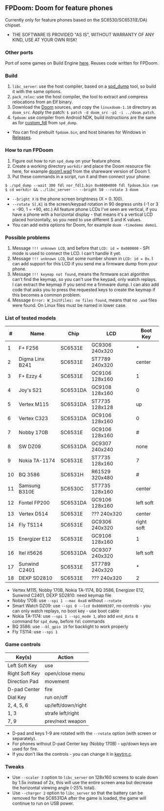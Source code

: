 ## FPDoom: Doom for feature phones

Currently only for feature phones based on the SC6530/SC6531(E/DA) chipset.

* THE SOFTWARE IS PROVIDED "AS IS", WITHOUT WARRANTY OF ANY KIND, USE AT YOUR OWN RISK!

### Other ports

Port of some games on Build Engine [here](fpbuild). Reuses code written for FPDoom.

### Build

1. `libc_server`: use the host compiler, based on a [spd_dump](https://github.com/ilyakurdyukov/spreadtrum_flash) tool, so build it with the same options.
2. `pack_reloc`: use the host compiler, the tool to extract and compress relocations from an Elf binary.
3. Download the [Doom](https://github.com/id-Software/DOOM) sources, and copy the `linuxdoom-1.10` directory as `doom_src`.
Apply the patch: `$ patch -d doom_src -p1 -i ../doom.patch`.
4. `fpdoom`: use compiler from Android NDK, build instructions are the same as for [custom_fdl](https://github.com/ilyakurdyukov/spreadtrum_flash/custom_fdl) from `spd_dump`.

* You can find prebuilt `fpdoom.bin`, and host binaries for Windows in [Releases](https://github.com/ilyakurdyukov/fpdoom/releases).

### How to run FPDoom

1. Figure out how to run `spd_dump` on your feature phone.
2. Create a working directory `workdir` and place the Doom resource file here, for example [doom1.wad](http://distro.ibiblio.org/pub/linux/distributions/slitaz/sources/packages/d/doom1.wad) from the shareware version of Doom 1.
3. Put these commands in a script, run it and then connect your phone:
```
$ ./spd_dump --wait 300 fdl nor_fdl1.bin 0x40004000 fdl fpdoom.bin ram
$ cd workdir && ../libc_server -- --bright 50 --rotate 3 doom
```

* `--bright X` is the phone screen brightness (X = 0..100).
* `--rotate S[,K]` is the screen/keypad rotation in 90 degress units (-1 or 3 = -90, 1 = +90, etc.)
All feature phone LCDs I've seen are vertical, if you have a phone with a horizontal display - that means it's a vertical LCD placed horizontally, so you need to use different S and K values.
* You can add extra options for Doom, for example `doom -timedemo demo1`.

### Possible problems

1. Message `!!! unknown LCD`, and before that `LCD: id = 0x000000` - SPI mode is used to connect the LCD. I can't handle it yet.
2. Message `!!! unknown LCD`, but some number shown in `LCD: id = 0x`. I can add support for this LCD if you send me a firmware dump from your phone.
3. Message `!!! keymap not found`, means the firmware scan algorithm can't find the keymap, so you can't use the keypad, only watch replays. I can extract the keymap if you send me a firmware dump. I can also add code that asks you to press the requested keys to create the keymap if this becomes a common problem.
4. Message `Error: W_InitFiles: no files found`, means that no `.wad` files were found. On Linux files must be named in lower case.

### List of tested models

|  # | Name              |   Chip   |      LCD       | Boot Key   |
|----|-------------------|----------|----------------|------------|
|  1 | F+ F256           | SC6531E  | GC9306 240x320 | *          |
|  2 | Digma Linx B241   | SC6531E  | ST7789 240x320 | center     |
|  3 | F+ Ezzy 4         | SC6531E  | GC9106 128x160 | 1          |
|  4 | Joy's S21         | SC6531DA | GC9108 128x160 | 0          |
|  5 | Vertex M115       | SC6531DA | ST7735 128x128 | up         |
|  6 | Vertex С323       | SC6531DA | GC9106 128x160 | 0          |
|  7 | Nobby 170B        | SC6531E  | GC9106 128x160 | #          |
|  8 | SW DZ09           | SC6531DA | GC9307 240x240 | none       |
|  9 | Nokia TA-1174     | SC6531E  | ST7735 128x160 | 7          |
| 10 | BQ 3586           | SC6531H  | R61529 320x480 | #          |
| 11 | Samsung B310E     | SC6530C  | ST7735 128x160 | center     |
| 12 | Fontel FP200      | SC6531DA | GC9106 128x160 | left soft  |
| 13 | Vertex D514       | SC6531E  | ???    240x320 | center     |
| 14 | Fly TS114         | SC6531E  | GC9306 240x320 | right soft |
| 15 | Energizer E12     | SC6531E  | GC9106 128x160 | 1          |
| 16 | Itel it5626       | SC6531DA | GC9307 240x320 | left soft  |
| 17 | Sunwind C2401     | SC6531E  | ST7789 240x320 | *          |
| 18 | DEXP SD2810       | SC6531E  | ???    240x320 | 2          |

* Vertex M115, Nobby 170B, Nokia TA-1174, BQ 3586, Energizer E12, Sunwind C2401, DEXP SD2810: need keymap file
* Nobby 170B: use `--spi 1 --mac 0xa8` without `--rotate`
* Smart Watch DZ09: use `--spi 0 --lcd 0x80009307`, no controls - you can only watch replays, no boot key - use boot cable
* Nokia TA-1174: use `--spi 1 --spi_mode 1`, also add `end_data 0` command for `spd_dump`, before `fdl` commands
* BQ 3586: use `--bl_gpio 19` for backlight to work properly
* Fly TS114: use `--spi 1`

### Game controls

| Key(s)         | Action             |
|----------------|--------------------|
| Left Soft Key  | use                |
| Right Soft Key | open/close menu    |
| Direction Pad  | movement           |
| D-pad Center   | fire               |
| Dial Key       | run on/off         |
| 2, 4, 5, 6     | up/left/down/right |
| 1, 3           | strafe left/right  |
| 7, 9           | prev/next weapon   |

* D-pad and keys 1-9 are rotated with the `--rotate` option (with screen or separately).
* For phones without D-pad Center key (Nobby 170B) - up/down keys are used for fire.
* If you don't like the controls - you can change it in [keytrn.c](fpdoom/keytrn.c).

### Tweaks

* Use `--scaler 3` option to `libc_server` on 128x160 screens to scale down by 1.5x instead of 2x, this will use the entire screen area but decrease the horizontal viewing angle (-25% total).
* Use `--charger 2` option to `libc_server` so that the battery can be removed for the SC6531DA after the game is loaded, the game will continue to run on USB power.

